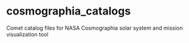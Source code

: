 # cosmographia_catalogs
Comet catalog files for NASA Cosmographia solar system and mission visualization tool

